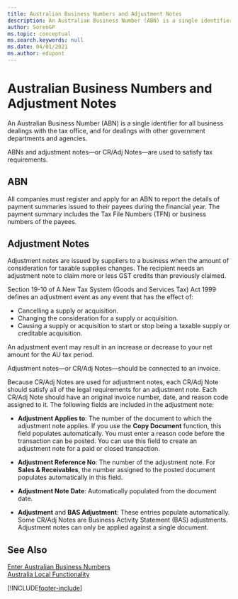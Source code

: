```yaml
---
title: Australian Business Numbers and Adjustment Notes
description: An Australian Business Number (ABN) is a single identifier for all business dealings with the tax office and for dealings with other government departments and agencies.
author: SorenGP
ms.topic: conceptual
ms.search.keywords: null
ms.date: 04/01/2021
ms.author: edupont
---
```

# Australian Business Numbers and Adjustment Notes
An Australian Business Number (ABN) is a single identifier for all business dealings with the tax office, and for dealings with other government departments and agencies.  

 ABNs and adjustment notes—or CR/Adj Notes—are used to satisfy tax requirements.  

## ABN  
 All companies must register and apply for an ABN to report the details of payment summaries issued to their payees during the financial year. The payment summary includes the Tax File Numbers (TFN) or business numbers of the payees.  

## Adjustment Notes  
 Adjustment notes are issued by suppliers to a business when the amount of consideration for taxable supplies changes. The recipient needs an adjustment note to claim more or less GST credits than previously claimed.  

 Section 19-10 of A New Tax System (Goods and Services Tax) Act 1999 defines an adjustment event as any event that has the effect of:  

-   Cancelling a supply or acquisition.  
-   Changing the consideration for a supply or acquisition.  
-   Causing a supply or acquisition to start or stop being a taxable supply or creditable acquisition.  

An adjustment event may result in an increase or decrease to your net amount for the AU tax period.  

Adjustment notes—or CR/Adj Notes—should be connected to an invoice.  

Because CR/Adj Notes are used for adjustment notes, each CR/Adj Note should satisfy all of the legal requirements for an adjustment note. Each CR/Adj Note should have an original invoice number, date, and reason code assigned to it. The following fields are included in the adjustment note:  

- **Adjustment Applies to**: The number of the document to which the adjustment note applies. If you use the **Copy Document** function, this field populates automatically. You must enter a reason code before the transaction can be posted. You can use this field to create an adjustment note for a paid or closed transaction.  

- **Adjustment Reference No**: The number of the adjustment note. For **Sales & Receivables**, the number assigned to the posted document populates automatically in this field.  

- **Adjustment Note Date**: Automatically populated from the document date.  

- **Adjustment** and **BAS Adjustment**: These entries populate automatically. Some CR/Adj Notes are Business Activity Statement (BAS) adjustments. Adjustment notes can only be applied against a single document.  

## See Also  
 [Enter Australian Business Numbers](how-to-enter-australian-business-numbers.md)   
 [Australia Local Functionality](australia-local-functionality.md)


[!INCLUDE[footer-include](../../includes/footer-banner.md)]